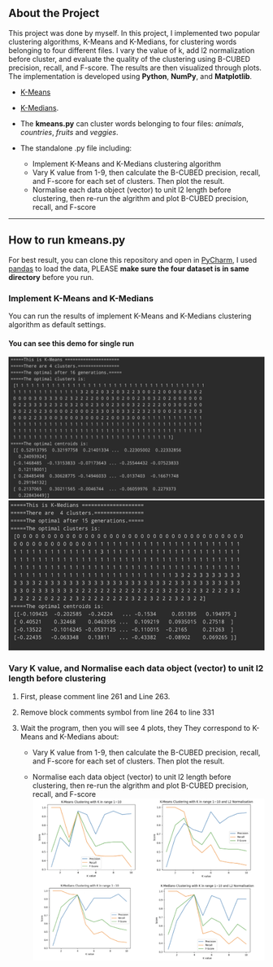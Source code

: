 ## About the Project

This project was done by myself. In this project, I implemented two popular clustering algorithms, K-Means and K-Medians, for clustering words belonging to four different files. I vary the value of k, add l2 normalization before cluster, and evaluate the quality of the clustering using B-CUBED precision, recall, and F-score. The results are then visualized through plots. The implementation is developed using **Python**, **NumPy**, and **Matplotlib**.

- [K-Means](https://en.wikipedia.org/wiki/K-means_clustering)
- [K-Medians](https://en.wikipedia.org/wiki/K-medians_clustering). 

- The **kmeans.py** can cluster words belonging to four files: *animals*, *countries*, *fruits* and *veggies*.
- The standalone .py file including:
  - Implement K-Means and K-Medians clustering algorithm
  - Vary K value from 1-9, then calculate the B-CUBED precision, recall, and F-score for each set of clusters. Then plot the result.
  - Normalise each data object (vector) to unit l2 length before clustering, then re-run the algrithm and plot  B-CUBED precision, recall, and F-score

---

## How to run kmeans.py

For best result, you can clone this repository and open in [PyCharm](https://www.jetbrains.com/pycharm/),  I used [pandas](https://en.wikipedia.org/wiki/Pandas_(software)) to load the data, PLEASE **make sure the four dataset is in same directory** before you run.

### Implement K-Means and K-Medians

You can run the results of implement K-Means and K-Medians clustering algorithm as default settings.
#### You can see this demo for single run



![This is a demo for K-means](https://github.com/han-ziqi/K-Means-and-K-Medians/raw/master/demo/K-Means-2.jpg "K-Means demo")
![This is a demo for K-medians](https://github.com/han-ziqi/K-Means-and-K-Medians/raw/master/demo/K-Medians-2.jpg "K-Medians demo")

### Vary K value, and Normalise each data object (vector) to unit l2 length before clustering

1. First, please comment line 261 and Line 263.

2. Remove block comments symbol from line 264 to line 331

3. Wait the program, then you will see 4 plots, they They correspond to K-Means and K-Medians about:

   - Vary K value from 1-9, then calculate the B-CUBED precision, recall, and F-score for each set of clusters. Then plot the result.

   - Normalise each data object (vector) to unit l2 length before clustering, then re-run the algrithm and plot  B-CUBED precision, recall, and F-score
![This is a demo for 4 diargams](https://github.com/han-ziqi/K-Means-and-K-Medians/raw/master/demo/Compare.jpeg)
